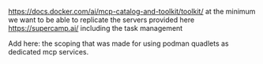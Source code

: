 https://docs.docker.com/ai/mcp-catalog-and-toolkit/toolkit/ at the minimum we want to be able to replicate the servers provided here https://supercamp.ai/ including the task management

Add here: the scoping that was made for using podman quadlets as dedicated mcp services. 
